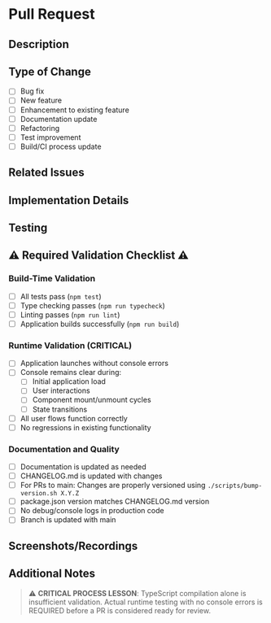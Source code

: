 # Pull Request

## Description
<!-- Provide a clear description of the changes in this PR -->

## Type of Change
- [ ] Bug fix
- [ ] New feature
- [ ] Enhancement to existing feature
- [ ] Documentation update
- [ ] Refactoring
- [ ] Test improvement
- [ ] Build/CI process update

## Related Issues
<!-- Reference any related issues (e.g., "Fixes #123") -->

## Implementation Details
<!-- Briefly explain your implementation approach -->

## Testing
<!-- Describe the testing performed to validate changes -->

## ⚠️ Required Validation Checklist ⚠️

### Build-Time Validation
- [ ] All tests pass (`npm test`)
- [ ] Type checking passes (`npm run typecheck`)
- [ ] Linting passes (`npm run lint`)
- [ ] Application builds successfully (`npm run build`)

### Runtime Validation (CRITICAL)
- [ ] Application launches without console errors
- [ ] Console remains clear during:
  - [ ] Initial application load
  - [ ] User interactions
  - [ ] Component mount/unmount cycles
  - [ ] State transitions
- [ ] All user flows function correctly
- [ ] No regressions in existing functionality

### Documentation and Quality
- [ ] Documentation is updated as needed
- [ ] CHANGELOG.md is updated with changes
- [ ] For PRs to main: Changes are properly versioned using `./scripts/bump-version.sh X.Y.Z`
- [ ] package.json version matches CHANGELOG.md version
- [ ] No debug/console logs in production code
- [ ] Branch is updated with main

## Screenshots/Recordings
<!-- If applicable, add screenshots or recordings to help explain the changes -->

## Additional Notes
<!-- Any additional information reviewers should know -->

> ⚠️ **CRITICAL PROCESS LESSON**: TypeScript compilation alone is insufficient validation. Actual runtime testing with no console errors is REQUIRED before a PR is considered ready for review.